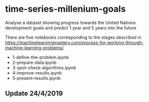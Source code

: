# time-series-millenium-goals
Analyse a dataset showing progress towards the United Nations development goals and predict 1 year and 5 years into the future

There are five notebooks corresponding to the stages described in https://machinelearningmastery.com/process-for-working-through-machine-learning-problems/

* 1-define-the-problem.ipynb
* 2-prepare-data.ipynb
* 3-spot-check-algorithms.ipynb
* 4-improve-results.ipynb
* 5-present-results.ipynb

## Update 24/4/2019

